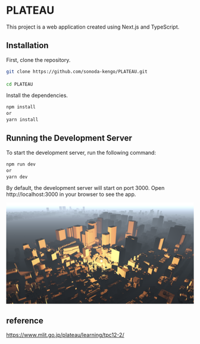 # PLATEAU

This project is a web application created using Next.js and TypeScript.

## Installation

First, clone the repository.

```bash
git clone https://github.com/sonoda-kengo/PLATEAU.git

cd PLATEAU
```

Install the dependencies.

```bash
npm install
or
yarn install
```

## Running the Development Server

To start the development server, run the following command:

```bash
npm run dev
or
yarn dev
```

By default, the development server will start on port 3000. Open http://localhost:3000 in your browser to see the app.

![image](public/image/me.jpg)

## reference

https://www.mlit.go.jp/plateau/learning/tpc12-2/

